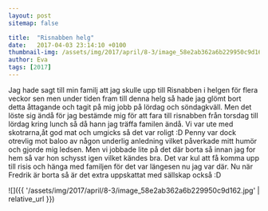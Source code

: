 ```yaml
---
layout: post
sitemap: false

title:  "Risnabben helg"
date:   2017-04-03 23:14:10 +0100
thumbnail-img: /assets/img/2017/april/8-3/image_58e2ab362a6b229950c9d162.jpg
author: Eva
tags: [2017]
---
```


Jag hade sagt till min familj att jag skulle upp till Risnabben i helgen för flera veckor sen men under tiden fram till denna helg så hade jag glömt bort detta åttagande och tagit på mig jobb på lördag och söndagkväll. Men det löste sig ändå för jag bestämde mig för att fara till risnabben från torsdag till lördag kring lunch så då hann jag träffa familen ändå. Vi var ute med skotrarna,åt god mat och umgicks så det var roligt :D Penny var dock otrevlig mot baloo av någon underlig anledning vilket påverkade mitt humör och gjorde mig ledsen. Men vi jobbade lite på det där borta så innan jag for hem så var hon schysst igen vilket kändes bra. Det var kul att få komma upp till risis och hänga med familjen för det var längesen nu jag var där. Nu när Fredrik är borta så är det extra uppskattat med sällskap också :D

![]({{ '/assets/img/2017/april/8-3/image_58e2ab362a6b229950c9d162.jpg'  | relative_url }})

